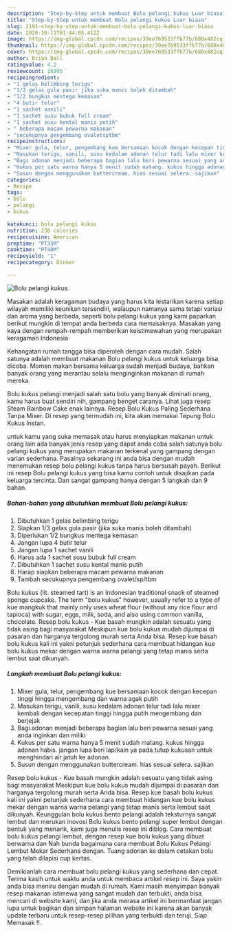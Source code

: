 ```yaml
---
description: "Step-by-Step untuk membuat Bolu pelangi kukus Luar biasa"
title: "Step-by-Step untuk membuat Bolu pelangi kukus Luar biasa"
slug: 2191-step-by-step-untuk-membuat-bolu-pelangi-kukus-luar-biasa
date: 2020-10-11T01:44:05.412Z
image: https://img-global.cpcdn.com/recipes/39ee769533ffb77b/680x482cq70/bolu-pelangi-kukus-foto-resep-utama.jpg
thumbnail: https://img-global.cpcdn.com/recipes/39ee769533ffb77b/680x482cq70/bolu-pelangi-kukus-foto-resep-utama.jpg
cover: https://img-global.cpcdn.com/recipes/39ee769533ffb77b/680x482cq70/bolu-pelangi-kukus-foto-resep-utama.jpg
author: Brian Ball
ratingvalue: 4.2
reviewcount: 16995
recipeingredient:
- "1 gelas belimbing terigu"
- "1/3 gelas gula pasir jika suka manis boleh ditambah"
- "1/2 bungkus mentega kemasan"
- "4 butir telur"
- "1 sachet vanili"
- "1 sachet susu bubuk full cream"
- "1 sachet susu kental manis putih"
- " beberapa macam pewarna makanan"
- "secukupnya pengembang ovaletsptbm"
recipeinstructions:
- "Mixer gula, telur, pengembang kue bersamaan kocok dengan kecepan tinggi hingga mengembang dan warna agak putih"
- "Masukan terigu, vanili, susu kedalam adonan telur tadi lalu mixer kembali dengan kecepatan tinggi hingga putih mengembang dan berjejak"
- "Bagi adonan menjadi beberapa bagian lalu beri pewarna sesuai yang anda inginkan dan miliki"
- "Kukus per satu warna hanya 5 menit sudah matang. kukus hingga adonan habis. jangan lupa beri lap/kain ya pada tutup kukusan untuk menghindari air jatuh ke adonan."
- "Susun dengan menggunakan buttercream. hias sesuai selera. sajikan"
categories:
- Recipe
tags:
- bolu
- pelangi
- kukus

katakunci: bolu pelangi kukus 
nutrition: 238 calories
recipecuisine: American
preptime: "PT35M"
cooktime: "PT48M"
recipeyield: "1"
recipecategory: Dinner

---
```



![Bolu pelangi kukus](https://img-global.cpcdn.com/recipes/39ee769533ffb77b/680x482cq70/bolu-pelangi-kukus-foto-resep-utama.jpg)

Masakan adalah keragaman budaya yang harus kita lestarikan karena setiap wilayah memiliki keunikan tersendiri, walaupun namanya sama tetapi variasi dan aroma yang berbeda, seperti bolu pelangi kukus yang kami paparkan berikut mungkin di tempat anda berbeda cara memasaknya. Masakan yang kaya dengan rempah-rempah memberikan keistimewahan yang merupakan keragaman Indonesia

Kehangatan rumah tangga bisa diperoleh dengan cara mudah. Salah satunya adalah membuat makanan Bolu pelangi kukus untuk keluarga bisa dicoba. Momen makan bersama keluarga sudah menjadi budaya, bahkan banyak orang yang merantau selalu menginginkan makanan di rumah mereka.

Bolu kukus pelangi menjadi salah satu bolu yang banyak diminati orang, kamu harus buat sendiri nih, gampang benget caranya. Lihat juga resep Steam Rainbow Cake enak lainnya. Resep Bolu Kukus Paling Sederhana Tanpa Mixer. Di resep yang termudah ini, kita akan memakai Tepung Bolu Kukus Instan.

untuk kamu yang suka memasak atau harus menyiapkan makanan untuk orang lain ada banyak jenis resep yang dapat anda coba salah satunya bolu pelangi kukus yang merupakan makanan terkenal yang gampang dengan varian sederhana. Pasalnya sekarang ini anda bisa dengan mudah menemukan resep bolu pelangi kukus tanpa harus bersusah payah.
Berikut ini resep Bolu pelangi kukus yang bisa kamu contoh untuk disajikan pada keluarga tercinta. Dan sangat gampang hanya dengan 5 langkah dan 9 bahan.


<!--inarticleads1-->

##### Bahan-bahan yang dibutuhkan membuat Bolu pelangi kukus:

1. Dibutuhkan 1 gelas belimbing terigu
1. Siapkan 1/3 gelas gula pasir (jika suka manis boleh ditambah)
1. Diperlukan 1/2 bungkus mentega kemasan
1. Jangan lupa 4 butir telur
1. Jangan lupa 1 sachet vanili
1. Harus ada 1 sachet susu bubuk full cream
1. Dibutuhkan 1 sachet susu kental manis putih
1. Harap siapkan  beberapa macam pewarna makanan
1. Tambah secukupnya pengembang ovalet/sp/tbm


Bolu kukus (lit. steamed tart) is an Indonesian traditional snack of steamed sponge cupcake. The term &#34;bolu kukus&#34; however, usually refer to a type of kue mangkuk that mainly only uses wheat flour (without any rice flour and tapioca) with sugar, eggs, milk, soda, and also using common vanilla, chocolate. Resep bolu kukus - Kue basah mungkin adalah sesuatu yang tidak asing bagi masyarakat Meskipun kue bolu kukus mudah dijumpai di pasaran dan harganya tergolong murah serta Anda bisa. Resep kue basah bolu kukus kali ini yakni petunjuk sederhana cara membuat hidangan kue bolu kukus mekar dengan warna warna pelangi yang tetap manis serta lembut saat dikunyah. 

<!--inarticleads2-->

##### Langkah membuat  Bolu pelangi kukus:

1. Mixer gula, telur, pengembang kue bersamaan kocok dengan kecepan tinggi hingga mengembang dan warna agak putih
1. Masukan terigu, vanili, susu kedalam adonan telur tadi lalu mixer kembali dengan kecepatan tinggi hingga putih mengembang dan berjejak
1. Bagi adonan menjadi beberapa bagian lalu beri pewarna sesuai yang anda inginkan dan miliki
1. Kukus per satu warna hanya 5 menit sudah matang. kukus hingga adonan habis. jangan lupa beri lap/kain ya pada tutup kukusan untuk menghindari air jatuh ke adonan.
1. Susun dengan menggunakan buttercream. hias sesuai selera. sajikan


Resep bolu kukus - Kue basah mungkin adalah sesuatu yang tidak asing bagi masyarakat Meskipun kue bolu kukus mudah dijumpai di pasaran dan harganya tergolong murah serta Anda bisa. Resep kue basah bolu kukus kali ini yakni petunjuk sederhana cara membuat hidangan kue bolu kukus mekar dengan warna warna pelangi yang tetap manis serta lembut saat dikunyah. Keunggulan bolu kukus bento pelangi adalah teksturnya sangat lembut dan merukan inovosi Bolu kukus bento pelangi super lembut dengan bentuk yang menarik, kami juga menulis resep ini diblog. Cara membuat bolu kukus pelangi lembut, dengan resep kue bolu kukus yang dibuat berwarna dan Nah bunda bagaimana cara membuat Bolu Kukus Pelangi Lembut Mekar Sederhana dengan. Tuang adonan ke dalam cetakan bolu yang telah dilapisi cup kertas. 

Demikianlah cara membuat bolu pelangi kukus yang sederhana dan cepat. Terima kasih untuk waktu anda untuk membaca artikel resep ini. Saya yakin anda bisa meniru dengan mudah di rumah. Kami masih menyimpan banyak resep makanan istimewa yang sangat mudah dan terbukti, anda bisa mencari di website kami, dan jika anda merasa artikel ini bermanfaat jangan lupa untuk bagikan dan simpan halaman website ini karena akan banyak update terbaru untuk resep-resep pilihan yang terbukti dan teruji. Siap Memasak !!. 
